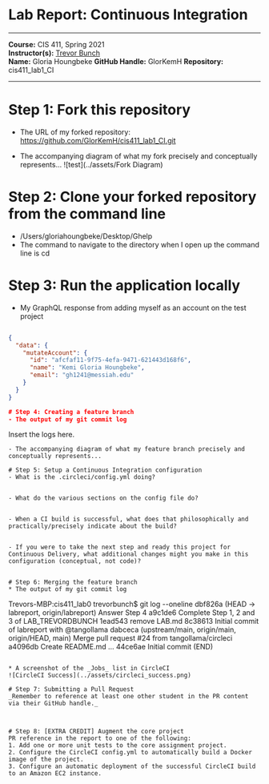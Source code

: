 # Lab Report: Continuous Integration
___
**Course:** CIS 411, Spring 2021  
**Instructor(s):** [Trevor Bunch](https://github.com/trevordbunch)  
**Name:** Gloria Houngbeke 
**GitHub Handle:** GlorKemH
**Repository:**  cis411_lab1_CI
___

# Step 1: Fork this repository
- The URL of my forked repository: https://github.com/GlorKemH/cis411_lab1_CI.git

- The accompanying diagram of what my fork precisely and conceptually represents...
 ![test](../assets/Fork Diagram\) 



# Step 2: Clone your forked repository from the command line  
- /Users/gloriahoungbeke/Desktop/Ghelp
- The command to navigate to the directory when I open up the command line is cd

# Step 3: Run the application locally
- My GraphQL response from adding myself as an account on the test project
``` json

{
  "data": {
    "mutateAccount": {
      "id": "afcfaf11-9f75-4efa-9471-621443d168f6",
      "name": "Kemi Gloria Houngbeke",
      "email": "gh1241@messiah.edu"
    }
  }
}

# Step 4: Creating a feature branch
- The output of my git commit log
```
Insert the logs here.
```
- The accompanying diagram of what my feature branch precisely and conceptually represents...

# Step 5: Setup a Continuous Integration configuration
- What is the .circleci/config.yml doing?  


- What do the various sections on the config file do?  
   

- When a CI build is successful, what does that philosophically and practically/precisely indicate about the build?  
   

- If you were to take the next step and ready this project for Continuous Delivery, what additional changes might you make in this configuration (conceptual, not code)?  
   

# Step 6: Merging the feature branch
* The output of my git commit log
```
Trevors-MBP:cis411_lab0 trevorbunch$ git log --oneline
dbf826a (HEAD -> labreport, origin/labreport) Answer Step 4
a9c1de6 Complete Step 1, 2 and 3 of LAB_TREVORDBUNCH
1ead543 remove LAB.md
8c38613 Initial commit of labreport with @tangollama
dabceca (upstream/main, origin/main, origin/HEAD, main) Merge pull request #24 from tangollama/circleci
a4096db Create README.md
...
44ce6ae Initial commit
(END)
```

* A screenshot of the _Jobs_ list in CircleCI
![CircleCI Success](../assets/circleci_success.png)

# Step 7: Submitting a Pull Request
_Remember to reference at least one other student in the PR content via their GitHub handle._



# Step 8: [EXTRA CREDIT] Augment the core project
PR reference in the report to one of the following:
1. Add one or more unit tests to the core assignment project. 
2. Configure the CircleCI config.yml to automatically build a Docker image of the project.
3. Configure an automatic deployment of the successful CircleCI build to an Amazon EC2 instance.
